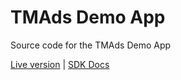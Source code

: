 # TMAds Demo App
Source code for the TMAds Demo App

[Live version](https://t.me/tmadstestbot/app) | 
[SDK Docs](https://tmads.xyz/help)
